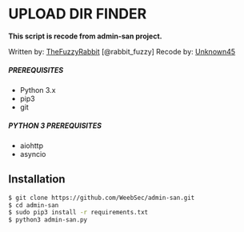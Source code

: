 # UPLOAD DIR FINDER
**This script is recode from admin-san project.**

Written by: [TheFuzzyRabbit](https://github.com/FuzzyRabbit) [@rabbit_fuzzy]
Recode by: [Unknown45](https://github.com/whoami-45)

##### PREREQUISITES
* Python 3.x 
* pip3
* git

##### PYTHON 3 PREREQUISITES
* aiohttp
* asyncio

## Installation
```sh
$ git clone https://github.com/WeebSec/admin-san.git
$ cd admin-san
$ sudo pip3 install -r requirements.txt
$ python3 admin-san.py
```


